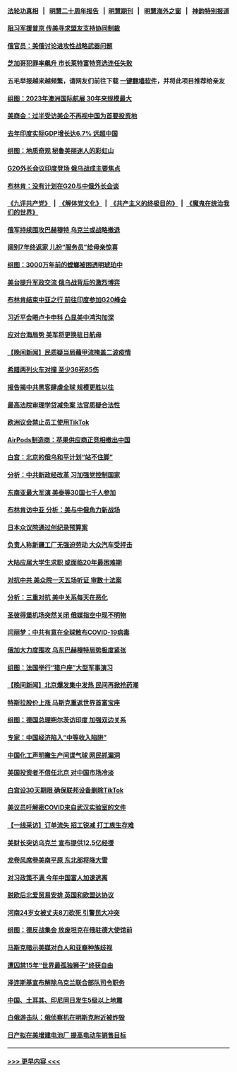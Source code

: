 #### [法轮功真相](https://github.com/gfw-breaker/truth/blob/master/README.md?t=0) &nbsp;&nbsp;|&nbsp;&nbsp; [明慧二十周年报告](https://github.com/gfw-breaker/mh-reports/blob/master/README.md?t=0) &nbsp;&nbsp;|&nbsp;&nbsp;[明慧期刊](https://github.com/gfw-breaker/mh-qikan) &nbsp;&nbsp;|&nbsp;&nbsp; [明慧海外之窗](https://github.com/gfw-breaker/mh-news/blob/master/README.md?t=0) &nbsp;&nbsp;|&nbsp;&nbsp; [神韵特别报道](https://github.com/gfw-breaker/mh-news/blob/master/shenyun.md?t=0)
#### [阻习军援普京 传美寻求盟友支持协同制裁](../pages/nsc418/n13940971.md?t=03021243) 
#### [俄官员：美俄讨论进攻性战略武器问题](../pages/nsc418/n13940914.md?t=03021243) 
#### [芝加哥犯罪率飙升 市长莱特富特竞选连任失败](../pages/nsc418/n13940883.md?t=03021243) 
#### 五毛举报越来越频繁，请网友们前往下载 [一键翻墙软件](https://github.com/gfw-breaker/ssr-accounts)，并将此项目推荐给亲友
#### [组图：2023年澳洲国际航展 30年来规模最大](../pages/nsc418/n13940684.md?t=03021243) 
#### [美商会：过半受访美企不再视中国为首要投资地](../pages/nsc418/n13940578.md?t=03021243) 
#### [去年印度实际GDP增长达6.7% 远超中国](../pages/nsc418/n13940740.md?t=03021243) 
#### [组图：地质奇观 秘鲁美丽迷人的彩虹山](../pages/nsc418/n13939920.md?t=03021243) 
#### [G20外长会议印度登场 俄乌战成主要焦点](../pages/nsc418/n13940784.md?t=03021243) 
#### [布林肯：没有计划在G20与中俄外长会谈](../pages/nsc418/n13940782.md?t=03021243) 
#### [《九评共产党》](https://github.com/begood0513/9ping.md/blob/master/README.md) &nbsp;|&nbsp; [《解体党文化》](../../../../jtdwh.md/blob/master/README.md)  &nbsp;|&nbsp; [《共产主义的终极目的》](../../../../gczydzjmd.md/blob/master/README.md) &nbsp;|&nbsp; [《魔鬼在统治我们的世界》](../../../../mgztzwmdsj.md/blob/master/README.md) 
#### [俄军持续围攻巴赫穆特 乌克兰或战略撤退](../pages/nsc418/n13940687.md?t=03021243) 
#### [阔别7年终返家 儿扮“服务员”给母亲惊喜](../pages/nsc418/n13940535.md?t=03021243) 
#### [组图：3000万年前的螳螂被困透明琥珀中](../pages/nsc418/n13939891.md?t=03021243) 
#### [美台提升军政交流 俄乌战背后的激烈博弈](../pages/nsc418/n13940114.md?t=03021243) 
#### [布林肯结束中亚之行 前往印度参加G20峰会](../pages/nsc418/n13940653.md?t=03021243) 
#### [习近平会晤卢卡申科 凸显美中鸿沟加深](../pages/nsc418/n13940174.md?t=03021243) 
#### [应对台海局势 美军将更换驻日航母](../pages/nsc418/n13940604.md?t=03021243) 
#### [【晚间新闻】民质疑当局藉甲流掩盖二波疫情](../pages/nsc418/n13940547.md?t=03021243) 
#### [希腊两列火车对撞 至少36死85伤](../pages/nsc418/n13940491.md?t=03021243) 
#### [报告揭中共黑客肆虐全球 规模更胜以往](../pages/nsc418/n13940438.md?t=03021243) 
#### [最高法院审理学贷减免案 法官质疑合法性](../pages/nsc418/n13940132.md?t=03021243) 
#### [欧洲议会禁止员工使用TikTok](../pages/nsc418/n13940330.md?t=03021243) 
#### [AirPods制造商：苹果供应商正竞相撤出中国](../pages/nsc418/n13940125.md?t=03021243) 
#### [白宫：北京的俄乌和平计划“站不住脚”](../pages/nsc418/n13940190.md?t=03021243) 
#### [分析：中共新政经改革 习加强党控制国家](../pages/nsc418/n13939984.md?t=03021243) 
#### [东南亚最大军演 美泰等30国七千人参加](../pages/nsc418/n13940097.md?t=03021243) 
#### [布林肯访中亚 分析：美与中俄角力新战场](../pages/nsc418/n13940139.md?t=03021243) 
#### [日本众议院通过创纪录预算案](../pages/nsc418/n13940179.md?t=03021243) 
#### [负责人称新疆工厂无强迫劳动 大众汽车受抨击](../pages/nsc418/n13940089.md?t=03021243) 
#### [大陆应届大学生求职 或面临20年最困难期](../pages/nsc418/n13940043.md?t=03021243) 
#### [对抗中共 美众院一天五场听证 审数十法案](../pages/nsc418/n13940091.md?t=03021243) 
#### [分析：三重对抗 美中关系每天在恶化](../pages/nsc418/n13940095.md?t=03021243) 
#### [圣彼得堡机场突然关闭 俄媒指空中现不明物](../pages/nsc418/n13940086.md?t=03021243) 
#### [闫丽梦：中共有意在全球散布COVID-19病毒](../pages/nsc418/n13940081.md?t=03021243) 
#### [俄加大力度围攻 乌东巴赫穆特局势极度紧张](../pages/nsc418/n13940037.md?t=03021243) 
#### [组图：法国举行“猎户座”大型军事演习](../pages/nsc418/n13940016.md?t=03021243) 
#### [【晚间新闻】北京爆发集中发热 民间再掀抢药潮](../pages/nsc418/n13939979.md?t=03021243) 
#### [特斯拉股价上涨 马斯克重返世界首富宝座](../pages/nsc418/n13939921.md?t=03021243) 
#### [组图：德国总理朔尔茨访印度 加强双边关系](../pages/nsc418/n13939378.md?t=03021243) 
#### [专家：中国经济陷入“中等收入陷阱”](../pages/nsc418/n13939866.md?t=03021243) 
#### [中国化工声明撇生产间谍气球 网民抓漏洞](../pages/nsc418/n13939736.md?t=03021243) 
#### [美国投资者不信任北京 对中国市场冷淡](../pages/nsc418/n13939811.md?t=03021243) 
#### [白宫设30天期限 确保联邦设备删除TikTok](../pages/nsc418/n13939726.md?t=03021243) 
#### [美议员吁解密COVID来自武汉实验室的文件](../pages/nsc418/n13939562.md?t=03021243) 
#### [【一线采访】订单流失 招工锐减 打工族生存难](../pages/nsc418/n13939333.md?t=03021243) 
#### [美财长突访乌克兰 宣布提供12.5亿经援](../pages/nsc418/n13939563.md?t=03021243) 
#### [龙卷风席卷美南平原 东北部将降大雪](../pages/nsc418/n13939509.md?t=03021243) 
#### [对习政策不满 今年中国富人加速逃离](../pages/nsc418/n13939543.md?t=03021243) 
#### [脱欧后北爱贸易安排 英国和欧盟达协议](../pages/nsc418/n13939399.md?t=03021243) 
#### [河南24岁女被丈夫8刀砍死 引警民大冲突](../pages/nsc418/n13939491.md?t=03021243) 
#### [组图：德反战集会 放废坦克在俄驻德大使馆前](../pages/nsc418/n13939305.md?t=03021243) 
#### [马斯克暗示美媒对白人和亚裔种族歧视](../pages/nsc418/n13939492.md?t=03021243) 
#### [遭囚禁15年“世界最孤独狮子”终获自由](../pages/nsc418/n13939260.md?t=03021243) 
#### [泽连斯基宣布解除乌克兰联合部队司令职务](../pages/nsc418/n13939464.md?t=03021243) 
#### [中国、土耳其、印尼同日发生5级以上地震](../pages/nsc418/n13939363.md?t=03021243) 
#### [白俄游击队：俄侦察机在明斯克附近被炸毁](../pages/nsc418/n13939375.md?t=03021243) 
#### [日产拟在美增建电池厂 提高电动车销售目标](../pages/nsc418/n13939283.md?t=03021243) 

----
#### [ >>> 更早内容 <<< ](../indexes/nsc418-earlier.md)
